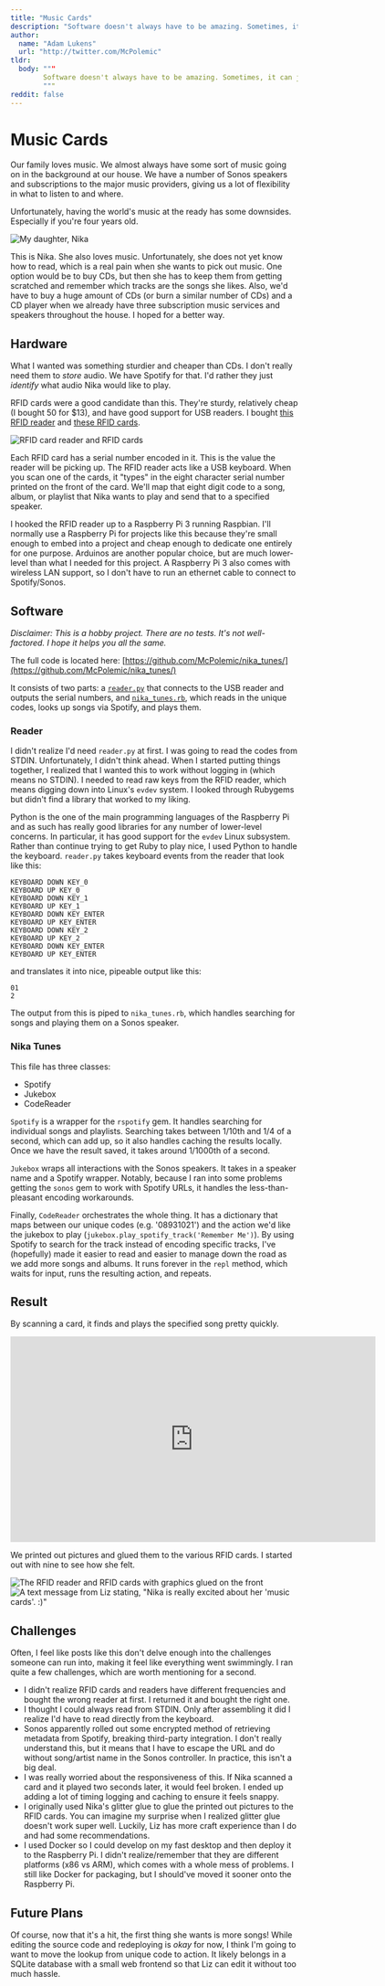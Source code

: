 ```yaml
---
title: "Music Cards"
description: "Software doesn't always have to be amazing. Sometimes, it can just be useful."
author:
  name: "Adam Lukens"
  url: "http://twitter.com/McPolemic"
tldr:
  body: """
        Software doesn't always have to be amazing. Sometimes, it can just be useful.
        """
reddit: false
---
```


# Music Cards

Our family loves music. We almost always have some sort of music going on in the background at our house. We have a number of Sonos speakers and subscriptions to the major music providers, giving us a lot of flexibility in what to listen to and where. 

Unfortunately, having the world's music at the ready has some downsides. Especially if you're four years old.

![My daughter, Nika](https://dl.dropboxusercontent.com/s/i7c9e1pinuuwf9f/nika.jpg?raw=1)

This is Nika. She also loves music. Unfortunately, she does not yet know how to read, which is a real pain when she wants to pick out music. One option would be to buy CDs, but then she has to keep them from getting scratched and remember which tracks are the songs she likes. Also, we'd have to buy a huge amount of CDs (or burn a similar number of CDs) and a CD player when we already have three subscription music services and speakers throughout the house. I hoped for a better way.

## Hardware

What I wanted was something sturdier and cheaper than CDs. I don't really need them to _store_ audio. We have Spotify for that. I'd rather they just _identify_ what audio Nika would like to play.

RFID cards were a good candidate than this. They're sturdy, relatively cheap (I bought 50 for $13), and have good support for USB readers. I bought [this RFID reader](https://www.amazon.com/gp/product/B018C8C162/ref=oh_aui_detailpage_o02_s00?ie=UTF8&psc=1) and [these RFID cards](https://www.amazon.com/gp/product/B00GXV4IGC/ref=oh_aui_detailpage_o03_s01?ie=UTF8&psc=1).

![RFID card reader and RFID cards](https://dl.dropboxusercontent.com/s/hwvnz6jcjbtef97/cards%20and%20reader.jpg?raw=1)

Each RFID card has a serial number encoded in it. This is the value the reader will be picking up. The RFID reader acts like a USB keyboard. When you scan one of the cards, it "types" in the eight character serial number printed on the front of the card. We'll map that eight digit code to a song, album, or playlist that Nika wants to play and send that to a specified speaker.

I hooked the RFID reader up to a Raspberry Pi 3 running Raspbian. I'll normally use a Raspberry Pi for projects like this because they're small enough to embed into a project and cheap enough to dedicate one entirely for one purpose. Arduinos are another popular choice, but are much lower-level than what I needed for this project. A Raspberry Pi 3 also comes with wireless LAN support, so I don't have to run an ethernet cable to connect to Spotify/Sonos.

## Software
_Disclaimer: This is a hobby project. There are no tests. It's not well-factored. I hope it helps you all the same._

The full code is located here: [https://github.com/McPolemic/nika_tunes/](https://github.com/McPolemic/nika_tunes/)

It consists of two parts: a [`reader.py`](https://github.com/McPolemic/nika_tunes/blob/master/reader.py) that connects to the USB reader and outputs the serial numbers, and [`nika_tunes.rb`](https://github.com/McPolemic/nika_tunes/blob/master/nika_tunes.rb), which reads in the unique codes, looks up songs via Spotify, and plays them.

### Reader

I didn't realize I'd need `reader.py` at first. I was going to read the codes from STDIN. Unfortunately, I didn't think ahead. When I started putting things together, I realized that I wanted this to work without logging in (which means no STDIN). I needed to read raw keys from the RFID reader, which means digging down into Linux's `evdev` system. I looked through Rubygems but didn't find a library that worked to my liking.

Python is the one of the main programming languages of the Raspberry Pi and as such has really good libraries for any number of lower-level concerns. In particular, it has good support for the `evdev` Linux subsystem. Rather than continue trying to get Ruby to play nice, I used Python to handle the keyboard. `reader.py` takes keyboard events from the reader that look like this:

```
KEYBOARD DOWN KEY_0
KEYBOARD UP KEY_0
KEYBOARD DOWN KEY_1
KEYBOARD UP KEY_1
KEYBOARD DOWN KEY_ENTER
KEYBOARD UP KEY_ENTER
KEYBOARD DOWN KEY_2
KEYBOARD UP KEY_2
KEYBOARD DOWN KEY_ENTER
KEYBOARD UP KEY_ENTER
```

and translates it into nice, pipeable output like this:

```
01
2
```

The output from this is piped to `nika_tunes.rb`, which handles searching for songs and playing them on a Sonos speaker.

### Nika Tunes

This file has three classes:
* Spotify
* Jukebox 
* CodeReader

`Spotify` is a wrapper for the `rspotify` gem. It handles searching for individual songs and playlists. Searching takes between 1/10th and 1/4 of a second, which can add up, so it also handles caching the results locally. Once we have the result saved, it takes around 1/1000th of a second.

`Jukebox` wraps all interactions with the Sonos speakers. It takes in a speaker name and a Spotify wrapper. Notably, because I ran into some problems getting the `sonos` gem to work with Spotify URLs, it handles the less-than-pleasant encoding workarounds.

Finally, `CodeReader` orchestrates the whole thing. It has a dictionary that maps between our unique codes (e.g. '08931021') and the action we'd like the jukebox to play (`jukebox.play_spotify_track('Remember Me')`). By using Spotify to search for the track instead of encoding specific tracks, I've (hopefully) made it easier to read and easier to manage down the road as we add more songs and albums. It runs forever in the `repl` method, which waits for input, runs the resulting action, and repeats.

## Result

By scanning a card, it finds and plays the specified song pretty quickly.

<iframe src="https://player.vimeo.com/video/256652780" width="640" height="360" frameborder="0" webkitallowfullscreen mozallowfullscreen allowfullscreen></iframe>

We printed out pictures and glued them to the various RFID cards. I started out with nine to see how she felt.

![The RFID reader and RFID cards with graphics glued on the front](https://dl.dropboxusercontent.com/s/gt4x6ntorsvbx1v/assembled%20reader.jpg?raw=1)
![A text message from Liz stating, "Nika is really excited about her 'music cards'. :)"](https://dl.dropboxusercontent.com/s/xx9czjvjii7wq5h/nika_excited.jpg?raw=1)

## Challenges

Often, I feel like posts like this don't delve enough into the challenges someone can run into, making it feel like everything went swimmingly. I ran quite a few challenges, which are worth mentioning for a second. 

* I didn't realize RFID cards and readers have different frequencies and bought the wrong reader at first. I returned it and bought the right one.
* I thought I could always read from STDIN. Only after assembling it did I realize I'd have to read directly from the keyboard.
* Sonos apparently rolled out some encrypted method of retrieving metadata from Spotify, breaking third-party integration. I don't really understand this, but it means that I have to escape the URL and do without song/artist name in the Sonos controller. In practice, this isn't a big deal.
* I was really worried about the responsiveness of this. If Nika scanned a card and it played two seconds later, it would feel broken. I ended up adding a lot of timing logging and caching to ensure it feels snappy.
* I originally used Nika's glitter glue to glue the printed out pictures to the RFID cards. You can imagine my surprise when I realized glitter glue doesn't work super well. Luckily, Liz has more craft experience than I do and had some recommendations.
* I used Docker so I could develop on my fast desktop and then deploy it to the Raspberry Pi. I didn't realize/remember that they are different platforms (x86 vs ARM), which comes with a whole mess of problems. I still like Docker for packaging, but I should've moved it sooner onto the Raspberry Pi.

## Future Plans

Of course, now that it's a hit, the first thing she wants is more songs! While editing the source code and redeploying is _okay_ for now, I think I'm going to want to move the lookup from unique code to action. It likely belongs in a SQLite database with a small web frontend so that Liz can edit it without too much hassle.